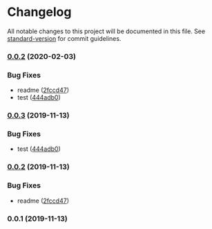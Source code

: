 # Changelog

All notable changes to this project will be documented in this file. See [standard-version](https://github.com/conventional-changelog/standard-version) for commit guidelines.

### [0.0.2](https://github.com/kmjbyrne/ngx-atoms/compare/v0.0.1...v0.0.2) (2020-02-03)


### Bug Fixes

* readme ([2fccd47](https://github.com/kmjbyrne/ngx-atoms/commit/2fccd474de9279d360bddf1662414a72286a0d99))
* test ([444adb0](https://github.com/kmjbyrne/ngx-atoms/commit/444adb0bbcd05e847b7107ce80bef42412689365))

### [0.0.3](https://github.com/kmjbyrne/ngx-atoms/compare/v0.0.2...v0.0.3) (2019-11-13)


### Bug Fixes

* test ([444adb0](https://github.com/kmjbyrne/ngx-atoms/commit/444adb0bbcd05e847b7107ce80bef42412689365))

### [0.0.2](https://github.com/kmjbyrne/ngx-atoms/compare/v0.0.1...v0.0.2) (2019-11-13)


### Bug Fixes

* readme ([2fccd47](https://github.com/kmjbyrne/ngx-atoms/commit/2fccd474de9279d360bddf1662414a72286a0d99))

### 0.0.1 (2019-11-13)
